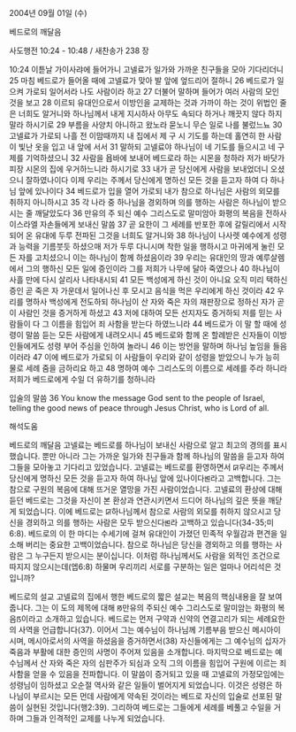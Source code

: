 2004년 09월 01일 (수)

베드로의 깨달음



사도행전 10:24 - 10:48 / 새찬송가 238 장


10:24 이튿날 가이사랴에 들어가니 고넬료가 일가와 가까운 친구들을 모아 기다리더니 25 마침 베드로가 들어올 때에 고넬료가 맞아 발 앞에 엎드리어 절하니 26 베드로가 일으켜 가로되 일어서라 나도 사람이라 하고 27 더불어 말하며 들어가 여러 사람의 모인 것을 보고 28 이르되 유대인으로서 이방인을 교제하는 것과 가까이 하는 것이 위법인 줄은 너희도 알거니와 하나님께서 내게 지시하사 아무도 속되다 하거나 깨끗지 않다 하지 말라 하시기로 29 부름을 사양치 아니하고 왔노라 묻노니 무슨 일로 나를 불렀느뇨 30 고넬료가 가로되 나흘 전 이맘때까지 내 집에서 제 구 시 기도를 하는데 홀연히 한 사람이 빛난 옷을 입고 내 앞에 서서 31 말하되 고넬료야 하나님이 네 기도를 들으시고 네 구제를 기억하셨으니 32 사람을 욥바에 보내어 베드로라 하는 시몬을 청하라 저가 바닷가 피장 시몬의 집에 우거하느니라 하시기로 33 내가 곧 당신에게 사람을 보내었더니 오셨으니 잘하였나이다 이제 우리는 주께서 당신에게 명하신 모든 것을 듣고자 하여 다 하나님 앞에 있나이다 34 베드로가 입을 열어 가로되 내가 참으로 하나님은 사람의 외모를 취하지 아니하시고 35 각 나라 중 하나님을 경외하며 의를 행하는 사람은 하나님이 받으시는 줄 깨달았도다 36 만유의 주 되신 예수 그리스도로 말미암아 화평의 복음을 전하사 이스라엘 자손들에게 보내신 말씀 37 곧 요한이 그 세례를 반포한 후에 갈릴리에서 시작되어 온 유대에 두루 전파된 그것을 너희도 알거니와 38 하나님이 나사렛 예수에게 성령과 능력을 기름붓듯 하셨으매 저가 두루 다니시며 착한 일을 행하시고 마귀에게 눌린 모든 자를 고치셨으니 이는 하나님이 함께 하셨음이라 39 우리는 유대인의 땅과 예루살렘에서 그의 행하신 모든 일에 증인이라 그를 저희가 나무에 달아 죽였으나 40 하나님이 사흘 만에 다시 살리사 나타내시되 41 모든 백성에게 하신 것이 아니요 오직 미리 택하신 증인 곧 죽은 자 가운데서 일어나신 후 모시고 음식을 먹은 우리에게 하신 것이라 42 우리를 명하사 백성에게 전도하되 하나님이 산 자와 죽은 자의 재판장으로 정하신 자가 곧 이 사람인 것을 증거하게 하셨고 43 저에 대하여 모든 선지자도 증거하되 저를 믿는 사람들이 다 그 이름을 힘입어 죄 사함을 받는다 하였느니라 44 베드로가 이 말 할 때에 성령이 말씀 듣는 모든 사람에게 내려오시니 45 베드로와 함께 온 할례받은 신자들이 이방인들에게도 성령 부어 주심을 인하여 놀라니 46 이는 방언을 말하며 하나님 높임을 들음이러라 47 이에 베드로가 가로되 이 사람들이 우리와 같이 성령을 받았으니 누가 능히 물로 세례 줌을 금하리요 하고 48 명하여 예수 그리스도의 이름으로 세례를 주라 하니라 저희가 베드로에게 수일 더 유하기를 청하니라

입술의 말씀
36 You know the message God sent to the people of Israel, telling the good news of peace through Jesus Christ, who is Lord of all.

해석도움




베드로의 깨달음
고넬료는 베드로를 하나님이 보내신 사람으로 알고 최고의 경의를 표시했습니다. 뿐만 아니라 그는 가까운 일가와 친구들과 함께 하나님의 말씀을 듣고자 하여 그들을 모아놓고 기다리고 있었습니다. 고넬료는 베드로를 환영하면서 ꡒ우리는 주께서 당신에게 명하신 모든 것을 듣고자 하여 하나님 앞에 있나이다ꡓ라고 고백합니다. 그는 참으로 구원의 복음에 대해 뜨거운 열망을 가진 사람이었습니다. 고넬료의 환상에 대해 듣던 베드로는 그것을 자신이 본 환상과 연관시키면서 드디어 하나님의 깊은 뜻을 깨닫게 되었습니다. 이에 베드로는 ꡒ하나님께서 참으로 사람의 외모를 취하지 않으시고 당신을 경외하고 의를 행하는 사람은 모두 받으신다ꡓ라 고백하고 있습니다(34-35;미6:8). 베드로의 이 한 마디는 수세기에 걸쳐 유대인이 가졌던 민족적 우월감과 편견을 일소해 버리는 중요한 고백이었습니다. 참으로 하나님은 당신을 경외하고 의를 행하는 사람은 그 누구든지 받으시는 분이십니다. 이처럼 하나님께서도 사람을 외적인 조건으로 따지지 않으시는데(엡6:8) 하물며 우리끼리 서로를 구분하는 일은 얼마나 어리석은 것입니까?  

베드로의 설교
고넬료의 집에서 행한 베드로의 짧은 설교는 복음의 핵심내용을 잘 보여줍니다. 그는 이 도의 제목에 대해 ꡐ만유의 주되신 예수 그리스도로 말미암는 화평의 복음ꡑ이라고 소개하고 있습니다. 베드로는 먼저 구약과 신약의 연결고리가 되는 세례요한의 사역을 언급합니다(37). 이어서 그는 예수님이 하나님께 기름부음 받으신 메시아이시며, 메시아로서의 사역을 하셨음을 증거하면서(38) 자신들에게는 그 예수님의 십자가 죽음과 부활에 대한 증인의 사명이 주어져 있음을 소개합니다. 마지막으로 베드로는 예수님께서 산 자와 죽은 자의 심판주가 되심과 오직 그의 이름을 힘입어 구원에 이르는 죄사함을 얻을 수 있음을 전파합니다. 이 말씀이 증거되고 있을 때 고넬료의 가정모임에는 성령님이 임하셨고 오순절 역사와 같은 일들이 벌어지게 되었습니다. 이것은 성령은 하나님이 부르시는 모든 먼데 사람에게 약속된 것이라는 베드로 자신의 입술로 선포된 말씀이 실현된 것입니다(행2:39). 그리하여 베드로는 그들에게 세례를 베풀고 수일을 거하며 그들과 인격적인 교제를 나누게 되었습니다.